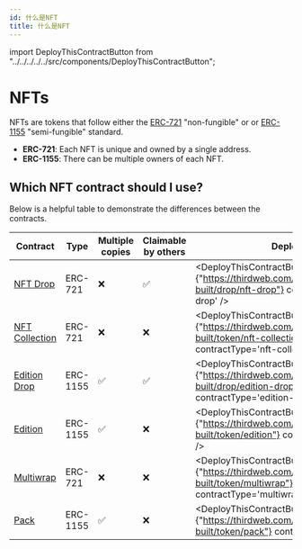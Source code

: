 ```yaml
---
id: 什么是NFT
title: 什么是NFT
---
```


import DeployThisContractButton from "../../../../../src/components/DeployThisContractButton";

# NFTs

NFTs are tokens that follow either the
[ERC-721](https://eips.ethereum.org/EIPS/eip-721) "non-fungible" or
or
[ERC-1155](https://eips.ethereum.org/EIPS/eip-1155) "semi-fungible" standard.

- **ERC-721**: Each NFT is unique and owned by a single address.
- **ERC-1155**: There can be multiple owners of each NFT.

## Which NFT contract should I use?

Below is a helpful table to demonstrate the differences between the contracts.

<div style={{textAlign:'center'}}>

| Contract                                              | Type     | Multiple copies | Claimable by others | Deploy                                                                                                                                |
| ----------------------------------------------------- | -------- | --------------- | ------------------- | ------------------------------------------------------------------------------------------------------------------------------------- |
| [NFT Drop](/pre-built-contracts/nft-drop)             | ERC-721  | ❌              | ✅                  | <DeployThisContractButton link={"https://thirdweb.com/contracts/new/pre-built/drop/nft-drop"} contractType='nft-drop' />              |
| [NFT Collection](/pre-built-contracts/nft-collection) | ERC-721  | ❌              | ❌                  | <DeployThisContractButton link={"https://thirdweb.com/contracts/new/pre-built/token/nft-collection"} contractType='nft-collection' /> |
| [Edition Drop](/pre-built-contracts/edition)          | ERC-1155 | ✅              | ✅                  | <DeployThisContractButton link={"https://thirdweb.com/contracts/new/pre-built/drop/edition-drop"} contractType='edition-drop' />      |
| [Edition](/pre-built-contracts/edition-drop)          | ERC-1155 | ✅              | ❌                  | <DeployThisContractButton link={"https://thirdweb.com/contracts/new/pre-built/token/edition"} contractType='edition' />               |
| [Multiwrap](/pre-built-contracts/multiwrap)           | ERC-721  | ❌              | ❌                  | <DeployThisContractButton link={"https://thirdweb.com/contracts/new/pre-built/token/multiwrap"} contractType='multiwrap' />           |
| [Pack](/pre-built-contracts/pack)                     | ERC-1155 | ✅              | ❌                  | <DeployThisContractButton link={"https://thirdweb.com/contracts/new/pre-built/token/pack"} contractType='pack' />                     |

</div>






